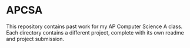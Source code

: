 # APCSA

This repository contains past work for my AP Computer Science A class. Each directory contains a different project, complete with its own readme and project submission.
